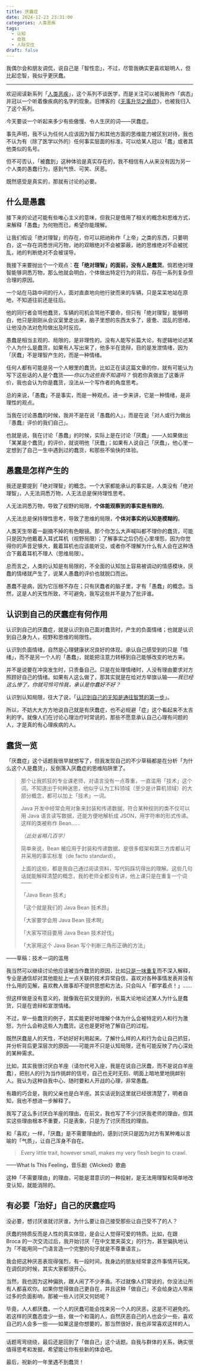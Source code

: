 ```yaml
---
title: 厌蠢症
date: 2024-12-23 23:31:00
categories: 人类恶疾
tags:
  - 认知
  - 自我
  - 人际交往
draft: false
---
```


我偶尔会和朋友调侃，说自己是「智性恋」，不过，尽管我确实更喜欢聪明人，但比起恋智，我似乎更厌蠢。

<!--more-->

---

欢迎阅读新系列「[人类恶疾](/categories/人类恶疾/)」，这个系列不谈医学，而是关注可以被我称作「病态」并冠以一个听着像疾病的名字的现象。旧博客的《[无事升华之瘾症](/posts/无事升华之瘾症)》，也被我归入了这个系列。

今天要谈一个听起来多少有些傲慢、令人生厌的词——厌蠢症。

事先声明，我不认为任何人应该因为智力和其他方面的思维能力被区别对待，我也不认为有（除了医学以外的）任何事实层面的标准，可以给某人冠以「蠢」或者其他类似的名号。

但不可否认，「被蠢到」这种体验是真实存在的，我不相信有人从来没有因为另一个人类的愚蠢行为，感到气愤、可笑、厌恶。

既然感受是真实的，那就有讨论的必要。

## 什么是愚蠢

接下来的论述可能有些唯心主义的意味，但我只是借用了相关的概念和思维方式，来解释「愚蠢」为何物而已，希望你能理解。

让我们假设「绝对理智」的存在，你可以把祂称作「上帝」之类的东西，只要明白，这一存在洞悉世间万物，祂的双眼绝对不会被蒙蔽，祂的思维绝对不会被扰乱，祂的判断绝对不会被误导。

我接下来要抛出个一个观点：**在「绝对理智」的面前，没有人是蠢货**。倘若绝对理智能够洞悉万物，那么他就会明白，个体做出特定行为的背后，存在一系列复杂但合理的原因。

一个站在马路中间的行人，面对直直地向他行驶而来的车辆，只是呆呆地站在原地，不知道往前还是往后。

他的同行者会骂他蠢货，车辆的司机会骂他不要命，但只有「绝对理智」能够明白，他只是刚刚从会议室里走出来，脑子里想的东西太多了，疲惫、混乱的思绪，让他没办法对危险做出及时反应。

愚蠢是相当主观的、局限的，是非理性的。没有人能写长篇大论，有逻辑地论述某个人为什么是蠢货，如果有人写出来了，他多半在诡辩，目的是发泄情绪，因为「厌蠢」不是理智产生的，而是一种情绪。

任何人都有可能是另一个人眼里的蠢货。比如正在读这篇文章的你，就有可能认为写下这些话的人是个蠢货——*你以为这些我不知道吗？* 倘若你真做出了这番评价，我也会认为你是蠢货，没法从一个写作者的角度思考。

总的来说，「愚蠢」不是事实，而是一种观点。进一步来讲，它是一种情绪，是非理性的观点。

当我在讨论愚蠢的时候，我并不是在说「愚蠢的人」，而是在说「对人或行为做出『愚蠢』评价的我们自己」。

也就是说，我在讨论「愚蠢」的时候，实际上是在讨论「厌蠢」——人如果做出「某某是个蠢货」的评价，就说明他「厌蠢」；如果有人说自己「厌蠢」，他心里一定想到了自己一生中遇到过的蠢货，和那些不愉快的体验。

## 愚蠢是怎样产生的

我还是要提到「绝对理智」的概念。一个大家都能承认的事实是，人类没有「绝对理智」，人无法洞悉万物，人无法总是保持理性思考。

人无法洞悉万物，导致了视野的局限，**个体能观察到的事实是有限的**。

人无法总是保持理性思考，导致了思维的局限，**个体对事实的认知是模糊的**。

人类天生带着一副摘不掉的有色眼镜。那个你怎么大声喊叫都不理你的蠢货，可能只是因为他戴着入耳式耳机（视野局限）；了解事实之后仍在心里埋怨，因为你觉得你的声音足够大，戴着耳机也应该能听见，或者你不理解为什么有人会在这种场合下戴着耳机不理人（思维局限）。

总而言之，人类的认知是有局限的，不全面的认知加上容易被调动的情感模块，厌蠢的情绪就产生了，说某人愚蠢的评价也就脱口而出。

愚蠢不是病，因为它压根不存在；只有厌蠢者的脑子里，才有「愚蠢」的概念。当然，这是人的天性所致，不可避免，我写这些并不是为了批评谁。

## 认识到自己的厌蠢症有何作用

认识到自己的厌蠢症，就是认识到自己面对蠢货时，产生的负面情绪；也就是认识到自己身为人，视野和思维的局限性。

认识到负面情绪，自然是心理健康状况良好的体现。承认自己感受到的只是「情绪」，而不是另一个人的「愚蠢」，就能把注意力转移到自己能够改变的地方来。

并不是说要在冲突发生时，只责备自己。只是在处理情绪时，人没有理由要求对方照顾好自己的情绪。如果有人这么做了，那其实就是在给对方举旗认输——*我已经这么惨了，你就可怜可怜我，承认是你蠢好不好？*

认识到认知局限，往大了说，「[认识到自己的无知是通往智慧的第一步](/posts/宝剑八-了解无知/)」。

所以，不妨大大方方地说自己就是有厌蠢症，也不必规避「症」这个看起来不太吉利的字。就像人们在讨论心理治疗时常说的，那些不愿意承认自己心理有问题的人，才是真的有心理疾病的人。

## 蠢货一览

「厌蠢症」这个话题我很早就想写了，但我发现自己的不少草稿都是在分析「为什么这个人是蠢货」，反倒落入厌蠢症的思维陷阱里了。

> 那个让我抓狂的专业课老师，对语言没有一点尊重，一直滥用「技术」这个词。不知道出于何种迷思，他似乎认为工科领域（至少是计算机领域）的大部分概念，都可以加上「技术」一词。
>
> Java 开发中经常会用对象来封装和传递数据，符合某种规则的类不仅可以用 Java 语言读写数据，还能方便地解析成 JSON，用字符串的形式传递。这样的类被称作 Bean…… 
>
> *（此处省略几百字）*
>
> 简单来说，Bean 被应用于封装和传递数据，是很多框架和第三方库都认可并采用的事实标准（de facto standard）。
>
> 上面的这些，都是我自己通过阅读资料，写代码踩坑得出的理解。这些几句话就能解释清楚的概念，我的老师全都没有讲，他上课只是在重复一个词——
>
> 「Java Bean 技术」
>
> 「这个就是我们的 Java Bean 技术昂」
>
> 「大家要学会用 Java Bean 技术啊」
>
> 「大家写项目要用 Java Bean 技术好伐」
>
> 「大家用这个 Java Bean 写个判断三角形正确的方法」

——草稿：技术一词的滥用

我当然可以继续讨论他应该被当作蠢货的原因，比如[只是一味重复](/posts/重复在剥离意义/)而不深入解释，专业是通信却对其他能扯上一点关联的技术异常自信，喜欢对各种事情发表并没有什么用的见解，喜欢教人做事却不提供思想和方法，只会叫人「都学着点！」……

但这样做是没有意义的，就像我在前文提到的，长篇大论地论述某人为什么是蠢货，只是在诡辩和宣泄情绪。

不过，举一些蠢货的例子，其实能更好地理解个体为什么会被特定的人和行为激怒，为什么会称这些人为蠢货。这也是更好地了解自己的过程。

既然厌蠢是人的天性，不妨好好利用起来。了解什么样的人和行为会让自己抓狂，并分析背后更深层次的原因——可能并不只是认知局限，还有可能反映了内心深处的某种需求。

比如，其实我很讨厌白羊座（请勿代号入座，我是在说自己厌蠢，而不是说白羊座蠢），把别人的行为当作挑衅的信号，自己也无时无刻、明面上暗地里地挑衅别人。我认为这种自我中心、随时要和人开战的心理，非常愚蠢。

有趣的巧合是，我的父亲也是白羊座。其实话说到这里就已经很清楚了，明者自知，我也不想进一步解释了。

我写了这么多讨厌白羊座的理由，在前文，我也写了不少讨厌我老师的理由，但其实这些理由根本不重要，只是表象，只是为了讨厌而找的理由。

和「喜欢」一样，「厌蠢」是不需要理由的，感到讨厌只是因为对方有某种难以言喻的「气质」，让自己浑身不自在。

> Every little trait, however small, makes my very flesh begin to crawl.

——What Is This Feeling，音乐剧《Wicked》歌曲

这种「不需要理由」的理由，可能是潜意识的一种投射，是无法用理智和简单地改变认知，就能消除的。

## 有必要「治好」自己的厌蠢症吗

没必要，想讨厌谁就讨厌谁，为什么要让自己接受那些让自己受不了的人？

厌蠢的特质反而是人性的真实体现，是会让人觉得可爱的特质。比如，在跟 Broca 的一次交流过后，我开始讨厌「在中文里夹英文」的行为，甚至偏执地认为「不能用同一门语言造一个完整的句子就是不尊重语言」。

我会把这种厌恶表现得强烈，有一段时间，我身边的朋友经常拿这件事情开玩笑。在调侃的时候，其实大家都很开心。

当然，我也因为这种偏执，跟人闹了不少矛盾。不过就像人们常说的，你没法让所有人都喜欢你。如果你觉得做自己更自在，并且这种「做自己」不会给身边人带来过多的负面影响，那被一些人讨厌又何妨呢？

毕竟，人人都厌蠢，一个人的厌蠢可能会找来另一个人的厌恶，这是不可避免的。若这样的厌蠢态度少一些，做一个和蔼的人，自然厌恶自己的人也会少一些，喜欢自己的人会多一些——如果这是你想要的，那当然很好，我也非常喜欢这样的人。

---

话题弯弯绕绕，最后还是回到了「做自己」这个话题。自我与群体的关系，确实很值得思考和发掘，希望能让你有些新的体会吧。

最后，祝新的一年里遇不到蠢货！

